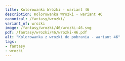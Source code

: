 ```yaml
---
title: Kolorowanki Wróżki - wariant 46
description: Kolorowanka Wrozki - wariant 46
canonical: /fantasy/wrozki/
variant_of: wrozki
image: /fantasy/wrozki/46/wrozki-46.svg
pdf: /fantasy/wrozki/46/wrozki-46.pdf
alt: "Kolorowanka z wrozki do pobrania - wariant 46"
tags:
- fantasy
- wrozki
---
```

